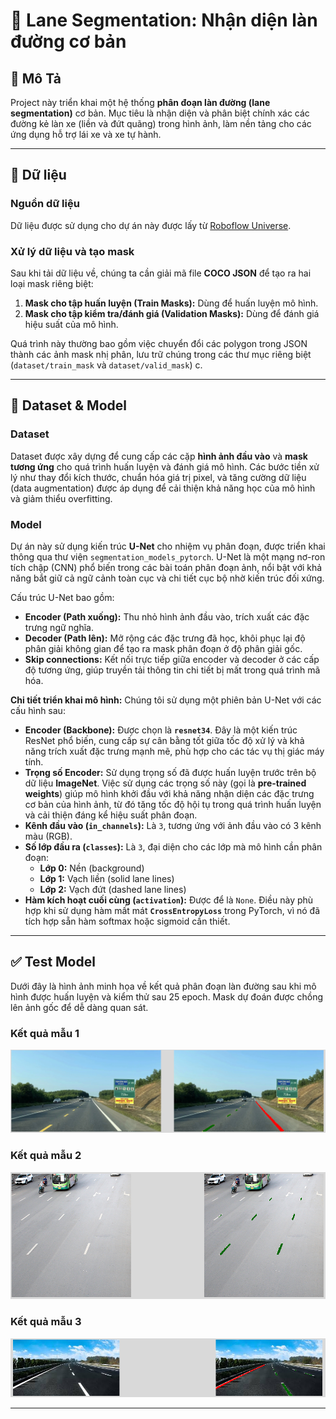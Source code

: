 # 🚀 Lane Segmentation: Nhận diện làn đường cơ bản
## 🌟 Mô Tả

Project này triển khai một hệ thống **phân đoạn làn đường (lane segmentation)** cơ bản. Mục tiêu là nhận diện và phân biệt chính xác các đường kẻ làn xe (liền và đứt quãng) trong hình ảnh, làm nền tảng cho các ứng dụng hỗ trợ lái xe và xe tự hành.

---

## 📁 Dữ liệu

### Nguồn dữ liệu
Dữ liệu được sử dụng cho dự án này được lấy từ [Roboflow Universe](https://universe.roboflow.com/tobias-price-lane-detection-solid-and-dashed/lane-detection-segmentation-edyqp/dataset/7). 

### Xử lý dữ liệu và tạo mask
Sau khi tải dữ liệu về, chúng ta cần giải mã file **COCO JSON** để tạo ra hai loại mask riêng biệt:

1.  **Mask cho tập huấn luyện (Train Masks):** Dùng để huấn luyện mô hình.
2.  **Mask cho tập kiểm tra/đánh giá (Validation Masks):** Dùng để đánh giá hiệu suất của mô hình.

Quá trình này thường bao gồm việc chuyển đổi các polygon trong JSON thành các ảnh mask nhị phân, lưu trữ chúng trong các thư mục riêng biệt (`dataset/train_mask` và `dataset/valid_mask`) c.

---

## 🧠 Dataset & Model

### Dataset
Dataset được xây dựng để cung cấp các cặp **hình ảnh đầu vào** và **mask tương ứng** cho quá trình huấn luyện và đánh giá mô hình. Các bước tiền xử lý như thay đổi kích thước, chuẩn hóa giá trị pixel, và tăng cường dữ liệu (data augmentation) được áp dụng để cải thiện khả năng học của mô hình và giảm thiểu overfitting.

### Model
Dự án này sử dụng kiến trúc **U-Net** cho nhiệm vụ phân đoạn, được triển khai thông qua thư viện `segmentation_models_pytorch`. U-Net là một mạng nơ-ron tích chập (CNN) phổ biến trong các bài toán phân đoạn ảnh, nổi bật với khả năng bắt giữ cả ngữ cảnh toàn cục và chi tiết cục bộ nhờ kiến trúc đối xứng.

Cấu trúc U-Net bao gồm:
* **Encoder (Path xuống):** Thu nhỏ hình ảnh đầu vào, trích xuất các đặc trưng ngữ nghĩa.
* **Decoder (Path lên):** Mở rộng các đặc trưng đã học, khôi phục lại độ phân giải không gian để tạo ra mask phân đoạn ở độ phân giải gốc.
* **Skip connections:** Kết nối trực tiếp giữa encoder và decoder ở các cấp độ tương ứng, giúp truyền tải thông tin chi tiết bị mất trong quá trình mã hóa.

**Chi tiết triển khai mô hình:**
Chúng tôi sử dụng một phiên bản U-Net với các cấu hình sau:
* **Encoder (Backbone):** Được chọn là **`resnet34`**. Đây là một kiến trúc ResNet phổ biến, cung cấp sự cân bằng tốt giữa tốc độ xử lý và khả năng trích xuất đặc trưng mạnh mẽ, phù hợp cho các tác vụ thị giác máy tính.
* **Trọng số Encoder:** Sử dụng trọng số đã được huấn luyện trước trên bộ dữ liệu **ImageNet**. Việc sử dụng các trọng số này (gọi là **pre-trained weights**) giúp mô hình khởi đầu với khả năng nhận diện các đặc trưng cơ bản của hình ảnh, từ đó tăng tốc độ hội tụ trong quá trình huấn luyện và cải thiện đáng kể hiệu suất phân đoạn.
* **Kênh đầu vào (`in_channels`):** Là `3`, tương ứng với ảnh đầu vào có 3 kênh màu (RGB).
* **Số lớp đầu ra (`classes`):** Là `3`, đại diện cho các lớp mà mô hình cần phân đoạn:
    * **Lớp 0:** Nền (background)
    * **Lớp 1:** Vạch liền (solid lane lines)
    * **Lớp 2:** Vạch đứt (dashed lane lines)
* **Hàm kích hoạt cuối cùng (`activation`):** Được để là `None`. Điều này phù hợp khi sử dụng hàm mất mát **`CrossEntropyLoss`** trong PyTorch, vì nó đã tích hợp sẵn hàm softmax hoặc sigmoid cần thiết.

---

## ✅ Test Model

Dưới đây là hình ảnh minh họa về kết quả phân đoạn làn đường sau khi mô hình được huấn luyện và kiểm thử sau 25 epoch. Mask dự đoán được chồng lên ảnh gốc để dễ dàng quan sát.

### Kết quả mẫu 1
![Kết quả phân đoạn làn đường 1](result_tests/1.png)

### Kết quả mẫu 2
![Kết quả phân đoạn làn đường 2](result_tests/2.png)

### Kết quả mẫu 3
![Kết quả phân đoạn làn đường 3](result_tests/3.png)

---
